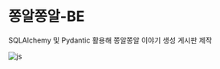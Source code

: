 # 쫑알쫑알-BE

SQLAlchemy 및 Pydantic 활용해 쫑알쫑알 이야기 생성 게시판 제작

![js](https://img.shields.io/badge/JavaScript-F7DF1E?style=for-the-badge&logo=JavaScript&logoColor=white)
